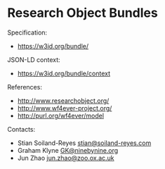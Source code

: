 Research Object Bundles
=======================

Specification:
* https://w3id.org/bundle/

JSON-LD context:
* https://w3id.org/bundle/context

References:
* http://www.researchobject.org/
* http://www.wf4ever-project.org/
* http://purl.org/wf4ever/model

Contacts: 
* Stian Soiland-Reyes <stian@soiland-reyes.com>
* Graham Klyne <GK@ninebynine.org>
* Jun Zhao <jun.zhao@zoo.ox.ac.uk> 
